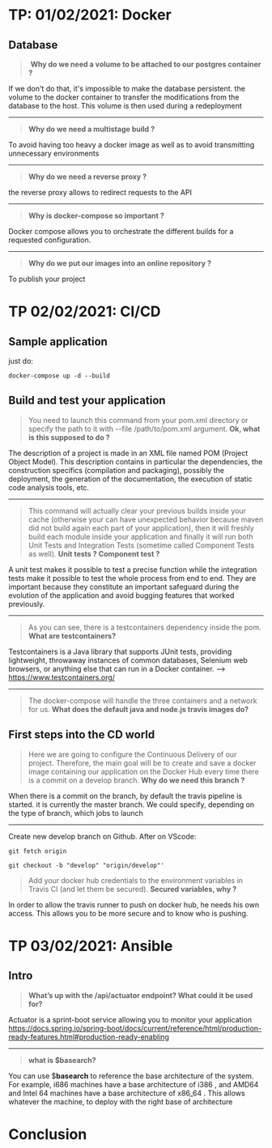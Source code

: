 
# TP: 01/02/2021: Docker
## Database

> ​ **Why do we need a volume to be attached to our postgres container ?**

  If we don't do that, it's impossible to make the database persistent. the volume to the docker container to transfer the modifications from the database to the host. This volume is then used during a redeployment
  
 ----
>  **Why do we need a multistage build ?**
>  
To avoid having too heavy a docker image as well as to avoid transmitting unnecessary environments

----
>  **Why do we need a reverse proxy ?**

the reverse proxy allows to redirect requests to the API

  ---
>  **Why is docker-compose so important ?**

Docker compose allows you to orchestrate the different builds for a requested configuration.

  ----

>  **Why do we put our images into an online repository ?**

To publish your project
    
# TP 02/02/2021: CI/CD

## Sample application

just do:

`docker-compose up -d --build`

 
## Build and test your application

> You need to launch this command from your pom.xml directory or specify the path to it with --file /path/to/pom.xml ​argument.
**Ok, what is this supposed to do ?**

The description of a project is made in an XML file named POM (Project Object Model). This description contains in particular the dependencies, the construction specifics (compilation and packaging), possibly the deployment, the generation of the documentation, the execution of static code analysis tools, etc.

  ---

>This command will actually clear your previous builds inside your cache (otherwise your can have unexpected behavior because maven did not build again each part of your application), then it will freshly build each module inside your application and finally it will run both ​Unit Tests​ and ​Integration Tests​ (sometime called Component Tests as well).
**Unit tests ? Component test ?**

A unit test makes it possible to test a precise function while the integration tests make it possible to test the whole process from end to end.
They are important because they constitute an important safeguard during the evolution of the application and avoid bugging features that worked previously.

  ---
  

> As you can see, there is a testcontainers dependency inside the pom.
**What are testcontainers?**

Testcontainers is a Java library that supports JUnit tests, providing lightweight, throwaway instances of common databases, Selenium web browsers, or anything else that can run in a Docker container. --> https://www.testcontainers.org/

  ----

> The docker-compose will handle the three containers and a network for
us.
**What does the default java and node.js travis images do?**

  
  

## First steps into the CD world

  

> Here we are going to configure the Continuous Delivery of our project. Therefore, the main goal will be to create and save a docker image containing our application on the Docker Hub every time there is a commit on a develop branch.
**Why do we need this branch ?**

 When there is a commit on the branch, by default the travis pipeline is started. it is currently the master branch. We could specify, depending on the type of branch, which jobs to launch

----
Create new develop branch on Github. After on VScode:

    git fetch origin
    
    git checkout -b "develop" "origin/develop"'

> Add your docker hub credentials to the environment variables in Travis
CI (and let them be secured). **Secured variables, why ?**

  In order to allow the travis runner to push on docker hub, he needs his own access. This allows you to be more secure and to know who is pushing.

# TP 03/02/2021: Ansible

## Intro

>  **What’s up with the /api/actuator endpoint? What could it be used for?**

Actuator is a sprint-boot service allowing you to monitor your application
https://docs.spring.io/spring-boot/docs/current/reference/html/production-ready-features.html#production-ready-enabling

  ---
>  **what is $basearch?**

You can use $**basearch** to reference the base architecture of the system. For example, i686 machines have a base architecture of i386 , and AMD64 and Intel 64 machines have a base architecture of x86_64 . This allows whatever the machine, to deploy with the right base of architecture

# Conclusion
